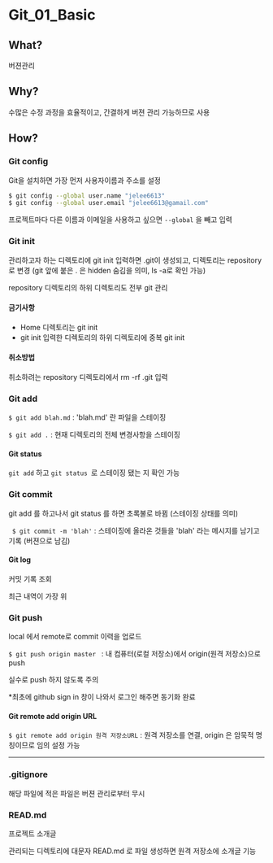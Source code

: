 # Git_01_Basic

## What?

버젼관리

## Why?

수많은 수정 과정을 효율적이고, 간결하게 버젼 관리 가능하므로 사용

## How?

### Git config

Git을 설치하면 가장 먼저 사용자이름과 주소를 설정

``` bash
$ git config --global user.name "jelee6613"
$ git config --global user.email "jelee6613@gamail.com"
```

프로젝트마다 다른 이름과 이메일을 사용하고 싶으면 `--global` 을 빼고 입력



### Git init

관리하고자 하는 디렉토리에 git init 입력하면 .git이 생성되고, 디렉토리는 repository 로 변경 (git 앞에 붙은 . 은 hidden 숨김을 의미, ls -a로 확인 가능)

repository 디렉토리의 하위 디렉토리도 전부 git 관리

#### 금기사항

* Home 디렉토리는 git init
* git init 입력한 디렉토리의 하위 디렉토리에 중복 git init

#### 취소방법

취소하려는 repository 디렉토리에서 rm -rf .git 입력



### Git add

` $ git add blah.md `  : 'blah.md' 란 파일을 스테이징

` $ git add . ` : 현재 디렉토리의 전체 변경사항을 스테이징

#### Git status

` git add ` 하고 `git status `로 스테이징 됐는 지 확인 가능



### Git commit

git add 를 하고나서 git status 를 하면 초록불로 바뀜 (스테이징 상태를 의미)

` $ git commit -m 'blah'` : 스테이징에 올라온 것들을 'blah' 라는 메시지를 남기고 기록 (버젼으로 남김)

#### Git log

커밋 기록 조회

최근 내역이 가장 위



### Git push

local 에서 remote로 commit 이력을 업로드

`$ git push origin master ` : 내 컴퓨터(로컬 저장소)에서 origin(원격 저장소)으로 push

실수로 push 하지 않도록 주의

*최초에 github sign in 창이 나와서 로그인 해주면 동기화 완료

#### Git remote add origin URL

`$ git remote add origin 원격 저장소URL` : 원격 저장소를 연결, origin 은 암묵적 명칭이므로 임의 설정 가능

---

### .gitignore

해당 파일에 적은 파일은 버젼 관리로부터 무시



### READ.md

프로젝트 소개글

관리되는 디렉토리에 대문자 READ.md 로 파일 생성하면 원격 저장소에 소개글 기능

 

